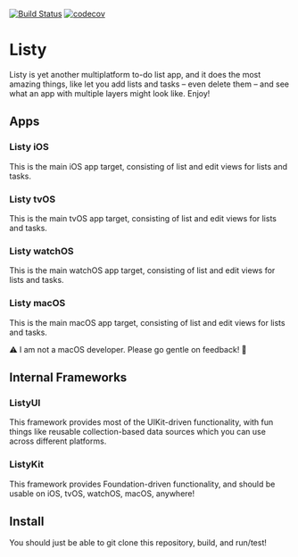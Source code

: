 [![Build Status](https://travis-ci.org/kevinwo/Listy.svg?branch=master)](https://travis-ci.org/kevinwo/Listy)
[![codecov](https://codecov.io/gh/kevinwo/Listy/branch/master/graph/badge.svg)](https://codecov.io/gh/kevinwo/Listy)

# Listy

Listy is yet another multiplatform to-do list app, and it does the most amazing things, like let you add lists and tasks – even delete them – and see what an app with multiple layers might look like. Enjoy!

## Apps

### Listy iOS

This is the main iOS app target, consisting of list and edit views for lists and tasks.

### Listy tvOS

This is the main tvOS app target, consisting of list and edit views for lists and tasks.

### Listy watchOS

This is the main watchOS app target, consisting of list and edit views for lists and tasks.

### Listy macOS

This is the main macOS app target, consisting of list and edit views for lists and tasks.

⚠️ I am not a macOS developer. Please go gentle on feedback! 🙏

## Internal Frameworks

### ListyUI

This framework provides most of the UIKit-driven functionality, with fun things like reusable collection-based data sources which you can use across different platforms.

### ListyKit

This framework provides Foundation-driven functionality, and should be usable on iOS, tvOS, watchOS, macOS, anywhere!

## Install

You should just be able to git clone this repository, build, and run/test!